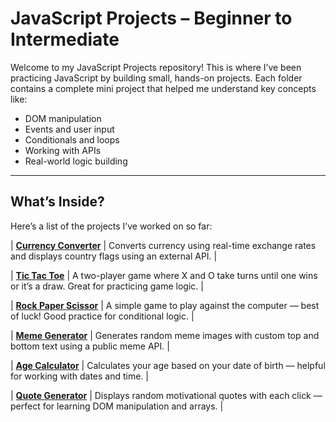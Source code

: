 #  JavaScript Projects – Beginner to Intermediate

Welcome to my JavaScript Projects repository! 
This is where I’ve been practicing JavaScript by building small, hands-on projects. Each folder contains a complete mini project that helped me understand key concepts like:

- DOM manipulation
- Events and user input
- Conditionals and loops
- Working with APIs
- Real-world logic building

---
## What’s Inside?

Here’s a list of the projects I’ve worked on so far:

| [**Currency Converter**](https://currencyconverter-navy-eight.vercel.app/) | Converts currency using real-time exchange rates and displays country flags using an external API. |

| [**Tic Tac Toe**](https://tictactoe-xi-liart.vercel.app/) | A two-player game where X and O take turns until one wins or it’s a draw. Great for practicing game logic. |

| [**Rock Paper Scissor**](https://rockpaperscissor-dusky.vercel.app/) | A simple game to play against the computer — best of luck! Good practice for conditional logic. |

| [**Meme Generator**](https://memegenerator-pied.vercel.app/) | Generates random meme images with custom top and bottom text using a public meme API. |

| [**Age Calculator**](https://agecalculator-umber.vercel.app/) | Calculates your age based on your date of birth — helpful for working with dates and time. |

| [**Quote Generator**](https://quotegenerator-sandy.vercel.app/) | Displays random motivational quotes with each click — perfect for learning DOM manipulation and arrays. |
